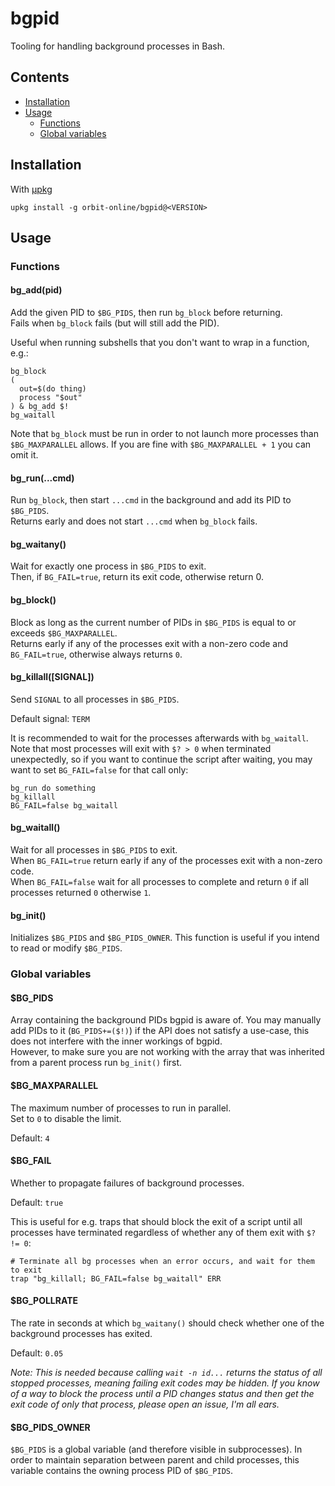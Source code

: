 # bgpid

Tooling for handling background processes in Bash.

## Contents

- [Installation](#installation)
- [Usage](#usage)
  - [Functions](#functions)
  - [Global variables](#global-variables)

## Installation

With [μpkg](https://github.com/orbit-online/upkg)

```
upkg install -g orbit-online/bgpid@<VERSION>
```

## Usage

### Functions

#### bg_add(pid)

Add the given PID to `$BG_PIDS`, then run `bg_block` before returning.  
Fails when `bg_block` fails (but will still add the PID).

Useful when running subshells that you don't want to wrap in a function, e.g.:

```
bg_block
(
  out=$(do thing)
  process "$out"
) & bg_add $!
bg_waitall
```

Note that `bg_block` must be run in order to not launch more processes than
`$BG_MAXPARALLEL` allows. If you are fine with `$BG_MAXPARALLEL + 1` you can
omit it.

#### bg_run(...cmd)

Run `bg_block`, then start `...cmd` in the background and add its PID to
`$BG_PIDS`.  
Returns early and does not start `...cmd` when `bg_block` fails.

#### bg_waitany()

Wait for exactly one process in `$BG_PIDS` to exit.  
Then, if `BG_FAIL=true`, return its exit code, otherwise return 0.

#### bg_block()

Block as long as the current number of PIDs in `$BG_PIDS` is equal to or exceeds
`$BG_MAXPARALLEL`.  
Returns early if any of the processes exit with a non-zero code and
`BG_FAIL=true`, otherwise always returns `0`.

#### bg_killall([SIGNAL])

Send `SIGNAL` to all processes in `$BG_PIDS`.

Default signal: `TERM`

It is recommended to wait for the processes afterwards with `bg_waitall`.
Note that most processes will exit with `$? > 0` when terminated unexpectedly,
so if you want to continue the script after waiting, you may want to set
`BG_FAIL=false` for that call only:

```
bg_run do something
bg_killall
BG_FAIL=false bg_waitall
```

#### bg_waitall()

Wait for all processes in `$BG_PIDS` to exit.  
When `BG_FAIL=true` return early if any of the processes exit with a
non-zero code.  
When `BG_FAIL=false` wait for all processes to complete and return `0` if all
processes returned `0` otherwise `1`.

#### bg_init()

Initializes `$BG_PIDS` and `$BG_PIDS_OWNER`. This function is useful if you
intend to read or modify `$BG_PIDS`.

### Global variables

#### $BG_PIDS

Array containing the background PIDs bgpid is aware of. You may manually add
PIDs to it (`BG_PIDS+=($!)`) if the API does not satisfy a use-case, this does
not interfere with the inner workings of bgpid.  
However, to make sure you are not working with the array that was inherited from
a parent process run `bg_init()` first.

#### $BG_MAXPARALLEL

The maximum number of processes to run in parallel.  
Set to `0` to disable the limit.

Default: `4`

#### $BG_FAIL

Whether to propagate failures of background processes.

Default: `true`

This is useful for e.g. traps that should block the exit of a script until all
processes have terminated regardless of whether any of them exit with `$? != 0`:

```
# Terminate all bg processes when an error occurs, and wait for them to exit
trap "bg_killall; BG_FAIL=false bg_waitall" ERR
```

#### $BG_POLLRATE

The rate in seconds at which `bg_waitany()` should check whether one of the
background processes has exited.

Default: `0.05`

_Note: This is needed because calling `wait -n id...` returns the status of all
stopped processes, meaning failing exit codes may be hidden. If you know of a
way to block the process until a PID changes status and then get the exit code
of only that process, please open an issue, I'm all ears._

#### $BG_PIDS_OWNER

`$BG_PIDS` is a global variable (and therefore visible in subprocesses).
In order to maintain separation between parent and child processes,
this variable contains the owning process PID of `$BG_PIDS`.
